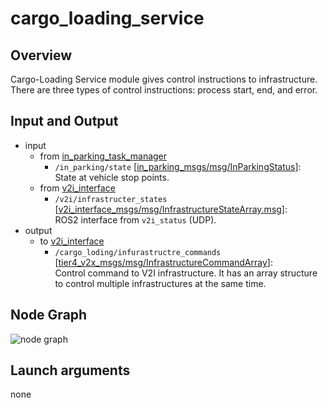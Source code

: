 # cargo_loading_service

## Overview
Cargo-Loading Service module gives control instructions to infrastructure.<br>
There are three types of control instructions: process start, end, and error.

## Input and Output
- input
  - from [in_parking_task_manager](https://github.com/tier4/in_parking_task_manager)
    - `/in_parking/state` \[[in_parking_msgs/msg/InParkingStatus](https://github.com/tier4/in_parking_msgs/blob/main/msg/InParkingStatus.msg)\]:<br>State at vehicle stop points.
  - from [v2i_interface](https://github.com/eve-autonomy/cargo_loading_service)
    - `/v2i/infrastructer_states` \[[v2i_interface_msgs/msg/InfrastructureStateArray.msg](https://github.com/eve-autonomy/v2i_interface_msgs/blob/main/msg/InfrastructureState.msg)\]:<br>ROS2 interface from `v2i_status` (UDP).
- output
  - to [v2i_interface](https://github.com/eve-autonomy/v2i_interface)
    - `/cargo_loding/infurastructre_commands` \[[tier4_v2x_msgs/msg/InfrastructureCommandArray](https://github.com/tier4/tier4_autoware_msgs/blob/tier4/universe/tier4_v2x_msgs/msg/InfrastructureCommandArray.msg)\]:<br>Control command to V2I infrastructure. It has an array structure to control multiple infrastructures at the same time.

## Node Graph
![node graph](http://www.plantuml.com/plantuml/proxy?cache=no&src=https://raw.githubusercontent.com/eve-autonomy/cargo_loading_service/main/docs/node_graph.pu)

## Launch arguments
none
